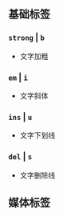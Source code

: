 ## 基础标签

### `strong` | `b`
* 文字加粗

### `em` | `i`
* 文字斜体

### `ins` | `u`
* 文字下划线

### `del` | `s`
* 文字删除线

## 媒体标签